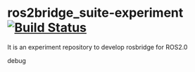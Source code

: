 # ros2bridge_suite-experiment[![Build Status](https://travis-ci.org/RobotWebTools/ros2bridge_suite-experiment.svg?branch=develop)](https://travis-ci.org/RobotWebTools/ros2bridge_suite-experiment)
It is an experiment repository to develop rosbridge for ROS2.0

debug

